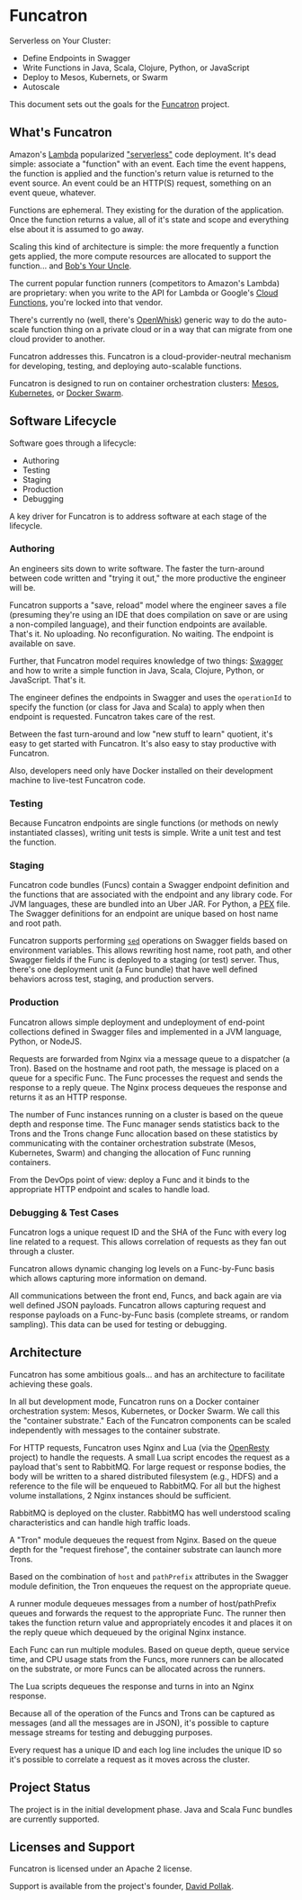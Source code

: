 # Funcatron

Serverless on Your Cluster:

* Define Endpoints in Swagger
* Write Functions in Java, Scala, Clojure, Python, or JavaScript
* Deploy to Mesos, Kubernets, or Swarm
* Autoscale

This document sets out the goals for the [Funcatron](http://funcatron.org) project.

## What's Funcatron

Amazon's [Lambda](https://aws.amazon.com/lambda/) popularized
["serverless"](http://www.martinfowler.com/articles/serverless.html)
code deployment. It's dead simple: associate a "function" with an event.
Each time the event happens, the function is applied and the function's
return value is returned to the event source. An event could be an HTTP(S)
request, something on an event queue, whatever.

Functions are ephemeral. They existing for the duration of the application.
Once the function returns a value, all of it's state and scope and everything
else about it is assumed to go away.

Scaling this kind of architecture is simple: the more frequently a function gets
applied, the more compute resources are allocated to support the function...
and [Bob's Your Uncle](https://en.wikipedia.org/wiki/Bob%27s_your_uncle).

The current popular function runners (competitors to Amazon's Lambda) are
proprietary: when you write to the API for Lambda or Google's
[Cloud Functions](https://cloud.google.com/functions/docs/),
you're locked into that vendor.

There's currently no (well, there's [OpenWhisk](https://developer.ibm.com/openwhisk/))
generic way to do the auto-scale function thing on a private cloud or in a
way that can migrate from one cloud provider to another.

Funcatron addresses this. Funcatron is a cloud-provider-neutral mechanism for
developing, testing, and deploying auto-scalable functions.

Funcatron is designed to run on container orchestration clusters:
[Mesos](https://mesosphere.com/), [Kubernetes](http://kubernetes.io/), or
[Docker Swarm](https://docker.com).

## Software Lifecycle

Software goes through a lifecycle:

- Authoring
- Testing
- Staging
- Production
- Debugging

A key driver for Funcatron is to address software at each stage of the lifecycle.

### Authoring

An engineers sits down to write software. The faster the turn-around between
code written and "trying it out," the more productive the engineer will be.

Funcatron supports a "save, reload" model where the engineer saves a file
(presuming they're using an IDE that does compilation on save or are using a
non-compiled language), and their function endpoints are available. That's it.
No uploading. No reconfiguration. No waiting. The endpoint is available on save.

Further, that Funcatron model requires knowledge of two things:
[Swagger](http://swagger.io) and how to write a simple function in Java, Scala,
Clojure, Python, or JavaScript. That's it.

The engineer defines the endpoints in Swagger and uses the `operationId` to
specify the function (or class for Java and Scala) to apply when then endpoint
is requested. Funcatron takes care of the rest.

Between the fast turn-around and low "new stuff to learn" quotient,
it's easy to get started with Funcatron. It's also easy to stay productive
with Funcatron.

Also, developers need only have Docker installed on their development machine
to live-test Funcatron code.

### Testing

Because Funcatron endpoints are single functions (or methods on newly
instantiated classes), writing unit tests is simple. Write a unit test and
test the function.

### Staging

Funcatron code bundles (Funcs) contain a Swagger endpoint definition and the functions
that are associated with the endpoint and any library code. For JVM languages,
these are bundled into an Uber JAR. For Python, a [PEX](https://github.com/pantsbuild/pex)
file. The Swagger definitions for an endpoint are unique based on
host name and root path.

Funcatron supports performing [`sed`](https://en.wikipedia.org/wiki/Sed) operations
on Swagger fields based on environment variables. This allows rewriting host name,
root path, and other Swagger fields if the Func is deployed to a staging (or test)
server. Thus, there's one deployment unit (a Func bundle) that have well defined
behaviors across test, staging, and production servers.

### Production

Funcatron allows simple deployment and undeployment of end-point collections
defined in Swagger files and implemented in a JVM language, Python, or NodeJS.

Requests are forwarded from Nginx via a message queue to a dispatcher (a Tron).
Based on the hostname and root path, the message is placed on a queue for
a specific Func. The Func processes the request and sends the response
to a reply queue. The Nginx process dequeues the response and returns
it as an HTTP response.

The number of Func instances running on a cluster is based on the queue depth
and response time. The Func manager sends statistics back to the Trons
and the Trons change Func allocation based on these statistics by
communicating with the container orchestration substrate (Mesos, Kubernetes,
Swarm) and changing the allocation of Func running containers.

From the DevOps point of view: deploy a Func and it binds to the appropriate
HTTP endpoint and scales to handle load.

### Debugging & Test Cases

Funcatron logs a unique request ID and the SHA of the Func with every log line
related to a request. This allows correlation of requests as they fan out through
a cluster.

Funcatron allows dynamic changing log levels on a Func-by-Func basis which allows
capturing more information on demand.

All communications between the front end, Funcs, and back again are via well
defined JSON payloads. Funcatron allows capturing request and response
payloads on a Func-by-Func basis (complete streams, or random sampling).
This data can be used for testing or debugging.

## Architecture

Funcatron has some ambitious goals... and has an architecture to facilitate
achieving these goals.

In all but development mode, Funcatron runs on a Docker container orchestration
system: Mesos, Kubernetes, or Docker Swarm. We call this the "container
substrate." Each of the Funcatron components can be scaled independently with
messages to the container substrate.

For HTTP requests, Funcatron uses Nginx and Lua (via the
[OpenResty](http://openresty.org/en/) project) to handle the requests. A small
Lua script encodes the request as a payload that's sent to RabbitMQ. For large
request or response bodies, the body will be written to a shared distributed
filesystem (e.g., HDFS) and a reference to the file will be enqueued to
RabbitMQ. For all but the highest volume installations, 2 Nginx instances
should be sufficient.

RabbitMQ is deployed on the cluster. RabbitMQ has well understood scaling
characteristics and can handle high traffic loads.

A "Tron" module dequeues the request from Nginx. Based on the queue depth
for the "request firehose", the container substrate can launch more Trons.

Based on the combination of `host` and `pathPrefix` attributes in the Swagger
module definition, the Tron enqueues the request on the appropriate queue.

A runner module dequeues messages from a number of host/pathPrefix queues and
forwards the request to the appropriate Func. The runner then takes the function
return value and appropriately encodes it and places it on the reply queue which
dequeued by the original Nginx instance.

Each Func can run multiple modules. Based on queue depth, queue service time,
and CPU usage stats from the Funcs, more runners can be allocated on the substrate,
or more Funcs can be allocated across the runners.

The Lua scripts dequeues the response and turns in into an Nginx response.

Because all of the operation of the Funcs and Trons can be captured as messages
(and all the messages are in JSON), it's possible to capture message streams for
testing and debugging purposes.

Every request has a unique ID and each log line includes the unique ID so it's
possible to correlate a request as it moves across the cluster.

## Project Status

The project is in the initial development phase. Java and Scala Func bundles
are currently supported.

## Licenses and Support

Funcatron is licensed under an Apache 2 license.

Support is available from the project's founder,
[David Pollak](mailto:feeder.of.the.bears@gmail.com).
